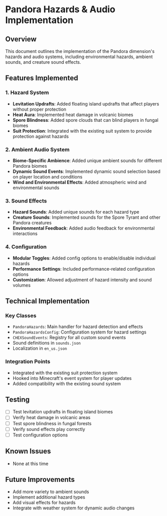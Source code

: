 # Pandora Hazards & Audio Implementation

## Overview

This document outlines the implementation of the Pandora dimension's hazards and audio systems, including environmental hazards, ambient sounds, and creature sound effects.

## Features Implemented

### 1. Hazard System

- **Levitation Updrafts**: Added floating island updrafts that affect players without proper protection
- **Heat Aura**: Implemented heat damage in volcanic biomes
- **Spore Blindness**: Added spore clouds that can blind players in fungal biomes
- **Suit Protection**: Integrated with the existing suit system to provide protection against hazards

### 2. Ambient Audio System

- **Biome-Specific Ambience**: Added unique ambient sounds for different Pandora biomes
- **Dynamic Sound Events**: Implemented dynamic sound selection based on player location and conditions
- **Wind and Environmental Effects**: Added atmospheric wind and environmental sounds

### 3. Sound Effects

- **Hazard Sounds**: Added unique sounds for each hazard type
- **Creature Sounds**: Implemented sounds for the Spore Tyrant and other Pandora creatures
- **Environmental Feedback**: Added audio feedback for environmental interactions

### 4. Configuration

- **Modular Toggles**: Added config options to enable/disable individual hazards
- **Performance Settings**: Included performance-related configuration options
- **Customization**: Allowed adjustment of hazard intensity and sound volumes

## Technical Implementation

### Key Classes

- `PandoraHazards`: Main handler for hazard detection and effects
- `PandoraHazardsConfig`: Configuration system for hazard settings
- `CHEXSoundEvents`: Registry for all custom sound events
- Sound definitions in `sounds.json`
- Localization in `en_us.json`

### Integration Points

- Integrated with the existing suit protection system
- Hooked into Minecraft's event system for player updates
- Added compatibility with the existing sound system

## Testing

- [ ] Test levitation updrafts in floating island biomes
- [ ] Verify heat damage in volcanic areas
- [ ] Test spore blindness in fungal forests
- [ ] Verify sound effects play correctly
- [ ] Test configuration options

## Known Issues

- None at this time

## Future Improvements

- Add more variety to ambient sounds
- Implement additional hazard types
- Add visual effects for hazards
- Integrate with weather system for dynamic audio changes
